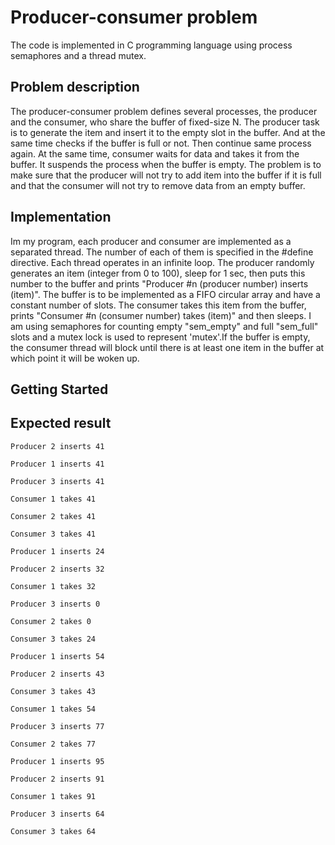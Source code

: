 # Producer-consumer problem
The code is implemented in C programming language using process semaphores and a thread mutex.

## Problem description
The producer-consumer problem defines several processes, the producer and the consumer, who share the buffer of fixed-size N. The producer task is to generate the item and insert it to the empty slot in the buffer. And at the same time checks if the buffer is full or not. Then continue same process again. At the same time, consumer waits for data and takes it from the buffer. It suspends the process when the buffer is empty. The problem is to make sure that the producer will not try to add item into the buffer if it is full and that the consumer will not try to remove data from an empty buffer.

## Implementation
Im my program, each producer and consumer are implemented as a separated thread. The number of each of them is specified in the #define directive. Each thread operates in an infinite loop. 
The producer randomly generates an item (integer from 0 to 100), sleep for 1 sec, then puts this number to the buffer and prints "Producer #n (producer number) inserts (item)". 
The buffer is to be implemented as a FIFO circular array and have a constant number of slots. 
The consumer takes this item from the buffer, prints "Consumer #n (consumer number) takes (item)" and then sleeps. I am using semaphores for counting empty "sem_empty" and full "sem_full" slots and a mutex lock is used to represent 'mutex'.If the buffer is empty, the consumer thread will block until there is at least one item in the buffer at which point it will be woken up.

## Getting Started
## Expected result
```
Producer 2 inserts 41

Producer 1 inserts 41

Producer 3 inserts 41

Consumer 1 takes 41

Consumer 2 takes 41

Consumer 3 takes 41

Producer 1 inserts 24

Producer 2 inserts 32

Consumer 1 takes 32

Producer 3 inserts 0

Consumer 2 takes 0

Consumer 3 takes 24
 
Producer 1 inserts 54

Producer 2 inserts 43

Consumer 3 takes 43

Consumer 1 takes 54

Producer 3 inserts 77

Consumer 2 takes 77

Producer 1 inserts 95

Producer 2 inserts 91

Consumer 1 takes 91

Producer 3 inserts 64

Consumer 3 takes 64
```
